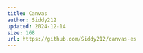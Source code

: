 ```yaml
---
title: Canvas
author: Siddy212
updated: 2024-12-14
size: 168
url: https://github.com/Siddy212/canvas-es
---
```

